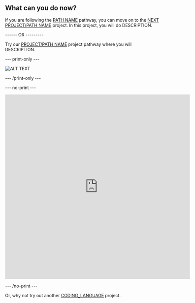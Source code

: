 ## What can you do now?

If you are following the [PATH NAME](https://projects.raspberrypi.org/en/pathways/PATH-NAME) pathway, you can move on to the [NEXT PROJECT/PATH NAME](https://projects.raspberrypi.org/en/projects/PROJECT-SLUG) project. In this project, you will do DESCRIPTION.

------ OR ---------

Try our [PROJECT/PATH NAME](https://projects.raspberrypi.org/en/collections/PATH-SLUG) project pathway where you will DESCRIPTION.

--- print-only --- 

![ALT TEXT](images/IMAGE-FROM-PROJECT.png)

--- /print-only ---

--- no-print ---

<iframe src="https://editor.raspberrypi.org/en/embed/viewer/STARTER_PROJECT_SLUG" width="600" height="600" frameborder="0" marginwidth="0" marginheight="0" allowfullscreen>
</iframe>

--- /no-print ---

Or, why not try out another [CODING_LANGUAGE](https://projects.raspberrypi.org/en/projects?software%5B%5D=CODING_LANGUAGE) project.
